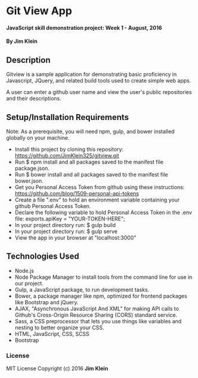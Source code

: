 # Git View App

#### JavaScript skill demonstration project:  Week 1 - August, 2016

#### By Jim Klein

## Description

Gitview is a sample application for demonstrating basic proficiency in Javascript, JQuery, and related build tools used to create simple web apps.

A user can enter a github user name and view the user's public repositories and their descriptions.

## Setup/Installation Requirements
Note: As a prerequisite, you will need npm, gulp, and bower installed globally on your machine.
* Install this project by cloning this repository:
    https://github.com/JimKlein325/gitview.git
* Run $ npm install and all packages saved to the manifest file package.json.
* Run $ bower install and all packages saved to the manifest file bower.json.
* Get you Personal Access Token from github using these instructions:  https://github.com/blog/1509-personal-api-tokens
* Create a file ".env" to hold an environment variable containing your github Personal Access Token.
* Declare the following variable to hold Personal Access Token in the .env file:
  exports.apiKey = "YOUR-TOKEN-HERE";
* In your project directory run:  $ gulp build
* In your project directory run:  $ gulp serve
* View the app in your browser at "localhost:3000"

## Technologies Used
* Node.js
* Node Package Manager to install tools from the command line for use in our project.
* Gulp, a JavaScript package, to run development tasks.
* Bower, a package manager like npm, optimized for frontend packages like Bootstrap and jQuery.
* AJAX, "Asynchronous JavaScript And XML" for making API calls to Github's Cross-Origin Resource Sharing (CORS) standard service.
* Sass, a CSS preprocessor that lets you use things like variables and nesting to better organize your CSS.
* HTML, JavaScript, CSS, SCSS
* Bootstrap

### License
MIT License  Copyright (c) 2016 **Jim Klein**

